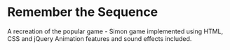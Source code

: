 # Remember the Sequence 
A recreation of the popular game - Simon game implemented using HTML, CSS and jQuery
Animation features and sound effects included. 
